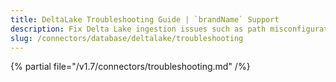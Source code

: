 ```yaml
---
title: DeltaLake Troubleshooting Guide | `brandName` Support
description: Fix Delta Lake ingestion issues such as path misconfigurations, schema evolution errors, or versioning mismatches.
slug: /connectors/database/deltalake/troubleshooting
---
```


{% partial file="/v1.7/connectors/troubleshooting.md" /%}
